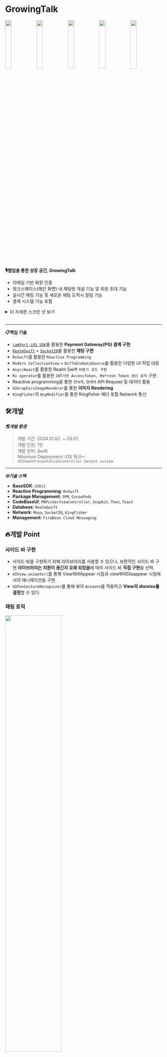 # GrowingTalk
<img src="https://github.com/ILWAT/GrowingTalk/assets/87518434/00f1a045-30e3-44da-8849-4acfe329a697" width="20%"></img><img src="https://github.com/ILWAT/GrowingTalk/assets/87518434/6e4165a1-04b7-4334-99e2-99a14d16bf32" width="20%"></img><img src="https://github.com/ILWAT/GrowingTalk/assets/87518434/28862675-5c06-4378-bf63-9a16cdec941f" width="20%"></img><img src="https://github.com/ILWAT/GrowingTalk/assets/87518434/42e721e5-2805-4ec9-840c-b47ac5ae6e60" width="20%"></img><img src="https://github.com/ILWAT/GrowingTalk/assets/87518434/6c93b115-774d-4bb0-8447-27ec0070c983" width="20%"></img>

**🎙️협업을 통한 성장 공간, GrowingTalk**  

- 이메일 기반 회원 인증
- 워크스페이스(메인 화면) 내 채팅방 개설 기능 및 회원 초대 기능
- 실시간 채팅 기능 및 새로운 채팅 도착시 알림 기능
- 결제 시스템 기능 포함

<details>
<summary>더 자세한 스크린 샷 보기</summary>  
<div markdown="1">
<a href=https://github.com/ILWAT/GrowingTalk/pull/10)>🔗온보딩 화면</a></br>
<a href=https://github.com/ILWAT/GrowingTalk/pull/13>🔗회원가입</a></br>
<a href=https://github.com/ILWAT/GrowingTalk/pull/14>🔗로그인</a></br>
<a href=https://github.com/ILWAT/GrowingTalk/pull/18>🔗홈화면(워크스페이스)</a></br>
<a href=https://github.com/ILWAT/GrowingTalk/pull/20>🔗사이드 바</a></br>
<a href=https://github.com/ILWAT/GrowingTalk/pull/23>🔗채팅창 및 알림 기능</a></br>
<a href=https://github.com/ILWAT/GrowingTalk/pull/24>🔗PG결제</a></br>
</div>
</details> </br> 

----------

**📋핵심 기술**
- [`iamPort-iOS SDK`](https://github.com/iamport/iamport-ios.git)를 활용한 **Payment Gateway(PG) 결제 구현**
- [`RealmSwift`](https://github.com/realm/realm-swift.git) + [`SocketIO`](https://github.com/socketio/socket.io-client-swift.git)를 활용한 **채팅 구현**
- `RxSwift`를 활용한 `Reactive Programming`
- `Modern CollectionView` + `DiffableDataSource`를 활용한 다양한 UI 작업 대응
- `Asyc/Await`를 활용한 Realm Swift `비동기 코드 구현`
- `Rx operator`를 활용한 `JWT기반 AccessToken, Refresh Token 갱신 로직` 구현
- Reactive programming을 통한 `연속적`, `연계적` API Request 및 데이터 활용
- `UIGraphicsImageRenderer`를 통한 **이미지 Rendering**
- `KingFisher`의 `AnyModifier`를 통한 Kingfisher 헤더 포함 Network 통신


## 🛠️개발
***🌎개발 환경***
> 개발 기간: 2024.01.02. ~ 03.01.  
> 개발 인원: 1인  
> 개발 언어: Swift  
> Minimum Deployment: iOS 16.0+: `UISheetPresentationController.Detent.custom`
---------
***⚙️기술 스택***
- **BaseSDK**: `UIKit`
- **Reactive Programming**: `RxSwift`
- **Package Management**: `SPM`, `CocoaPods`
- **CodeBaseUI**: `PHPickerViewController`, `SnapKit`, `Then`, `Toast`
- **Database**: `RealmSwift`
- **Network**: `Moya`, `SocketIO`, `Kingfisher`
- **Management**: `FireBase Cloud Messaging`  

## 🔥개발 Point
### 사이드 바 구현
- 사이드 바를 구현하기 위해 라이브러리를 사용할 수 있으나, 보편적인 사이드 바 구현 **라이브러리는 지원이 끊긴지 오래 되었음**에 따라 사이드 바 **직접 구현**을 선택.
- `UIView.animate()`를 통해 ViewWillAppear 시점과 viewWillDisappear 시점에서의 애니메이션을 구현.
- `UIPanGestureRecognizer`를 통해 뷰의 `Animate`를 적용하고 **View의 dismiss를 결정**할 수 있다.

### 채팅 로직
<img src="https://github.com/ILWAT/GrowingTalk/assets/87518434/756a373a-0bb1-4887-b3e2-51c894e70cca" width="60%"></img>
- 서버에서 채팅 내역에 대한 데이터를 받을 때, 모든 채팅 내역을 받게되면 채팅을 하면 할수록 서버 및 통신에 대해서 비용이 너무 커지게 된다.
- 그렇기 때문에 서버로부터 이미 받은 채팅 내역에 대해서는 로컬에 저장하여 CRD하는 방식으로 구현한 뒤, 로컬에서의 마지막 채팅을 기준으로 그 이후 채팅 내역을 받는 것으로 비용을 절감할 수 있다.
- 로컬 DB에 저장되어 있는 채팅내역, 서버 통신을 통해 채팅 내역을 받아오고 나면 `Socket`을 통해 실시간 데이터를 받아 채팅을 구현한다.
  



## ⚠Trouble Shooting
### 사이드바의 constraints + animate 문제: (`Main event loop`의 이해)
|오류|정상|
|:--:|:--:|
|<img src="https://github.com/ILWAT/GrowingTalk/assets/87518434/6a4afd3b-0eb9-4001-b1e0-16a2aef8d715" width="20%"></img> |<img src="https://github.com/ILWAT/GrowingTalk/assets/87518434/da5ad0d6-a93c-457b-8363-b7465e8cede3" width="20%"></img>|

- 사이드 바의 등장 애니메이션 효과를 적용하기 위해 사이드 바의 View 초기 위치를 너비만큼 현재 View로부터 음수 방향으로 Constraints를  viewDidLoad시점에 설정한 다음, ViewWillAppear 시점에 Constraints를 현재 View로 맞춰주어 UIView.animate() 메서드를 실행했으나, 뷰의 애니메이션이 **X 좌표 뿐만 아니라 Y좌표도 같이 Animation이 실행되는 문제점**이 발생
```Swift
private func sideBarAppearAnimation() {
      self.sideBarView.snp.updateConstraints { make in
            make.leading.equalTo(self.view)
        }
        UIView.animate(withDuration: 0.5, delay: 0) {
            self.view.layoutIfNeeded()
        }
}
```
- 디버깅을 진행했을 때, viewWillAppear시점 전까지 사이드바 View의 초기 크기 및 위치가 모두 정해지지 않는 상태임을 확인
- `Main event loop`의 개념이 필요함.
  - 무작정 Constraints를 설정했다고 해서 바로 View에 Constraints가 적용되어 뷰의 위치와 크기가 결정되는 것이 아님.
  - `Main run loop`의 시점이 동작되어야 비로소 실질적 Constraints가 적용되어 뷰의 위치와 크기가 결정됨.
  - UIView.animate()는 Scope내에서의 View 변경사항을 그 이전과 비교하여 애니메이션을 실행하는 구조로 동작함.
  - 그렇기 때문에 ViewDidLoad() 실행 시점과 ViewWillAppear()가 실행 되는 시점의 차이가 굉장히 짧은 경우, 실질적 Constraints가 적용되기 전에 ViewWillAppear가 뷰의 크기와 위치가 잡히기 전의 좌표(0, 0)과 Frame(0, 0)에 상태에서 애니메이션이 실행되는 것이기에 Constraints를 적용해주는 것이 필요함.

```Swift
private func sideBarAppearAnimation() {
        self.view.layoutIfNeeded() //AutoLayout을 통해 뷰의 초기 위치와 크기를 잡았기에 애니메이션을 해당 메서드 실행 -> 뷰가 실제로 보여지기 전까지 초기 AutoLayout은 실행되지 않음.
        sideBarView.snp.updateConstraints { make in
            make.leading.equalTo(self.view)
        }
        UIView.animate(withDuration: 0.5, delay: 0) {
            self.view.layoutIfNeeded()
        }
    }
```

### 네비게이션 바의 UIBarButtonItem의 크기가 조절되지 않는 문제

|오류|정상|
|:--:|:--:|
|<img width="341" alt="네비게이션 바 오류" src="https://github.com/ILWAT/GrowingTalk/assets/87518434/8990699d-9f56-41c7-9586-0292c19e1cd7">|<img width="314" alt="네비게이션 바 정상" src="https://github.com/ILWAT/GrowingTalk/assets/87518434/fc514b2e-e4da-4a34-885c-2f8681d8100f">|


- Left Bar Button Item을 기획 및 디자인에 맞추어 버튼 크기의 설정이 필요함.
  ```Swift
    let workSpaceImageButton = UIButton().then { view in
        view.frame = CGRect(origin: .zero, size: CGSize(width: 30, height: 30))
        let defaultImage = UIImage(named: "WorkSpace")
        view.setBackgroundImage(defaultImage, for: .normal)
        view.backgroundColor = .clear
        view.layer.cornerRadius = 8
        view.clipsToBounds = true
        view.contentMode = .scaleAspectFit
    }

    lazy var workSpaceImageBarButton =  UIBarButtonItem(customView: workSpaceImageButton)

    ...

    navigationItem.setLeftBarButton(workSpaceImageBarButton, animated: true)

- 이 상황에서 버튼의 사이즈를 **Constraints 혹은 Frame으로 크기를 설정해 주어도 지정한 사이즈대로 구현되지 않는 문제** 확인.
- `UIButton`안의 image를 설정하는 경우, **설정한 image의 크기에 따라 button내 ImageView의 크기가 결정되고 button은 해당 imageView의 크기보다 작게 설정될 수 없기 때문에 해당 문제가 발생하는 것을 확인.**
- button 내 image를 설정하고 싶은 button의 사이즈보다 작게 resizing하여 button의 사이즈를 설정해주면 정상적으로 사이즈 조절이 가능.

  ```Swift
    let workSpaceImageButton = UIButton().then { view in
        view.frame = CGRect(origin: .zero, size: CGSize(width: 30, height: 30))
        let defaultImage = UIImage(named: "WorkSpace")?.resizingByRenderer(size: CGSize(width: 30, height: 30), tintColor: .BackgroundColor.backgroundPrimaryColor)
        view.setBackgroundImage(defaultImage, for: .normal)
        view.backgroundColor = .clear
        view.layer.cornerRadius = 8
        view.clipsToBounds = true
        view.contentMode = .scaleAspectFit
    }
    
    lazy var workSpaceImageBarButton =  UIBarButtonItem(customView: workSpaceImageButton)
    
    ...

    navigationItem.setLeftBarButton(workSpaceImageBarButton, animated: true)



## 📔회고
- 최초로 PG사의 SDK를 통해 결제를 달 수 있어, **결제 시스템 구현에 대한 두려움이 해소**되었다.
- 열거형을 RawValue로 초기화 해야하는 상황에서 추상화를 하기 위해 많은 고민을 끝에 `RawValue Protocol`을 알게되었고 이를 통해 NetworkError에 관해서 추상화하여 Generic사용이 가능하게 하여 재사용성을 높일 수 있게 되었다.

- Moya의 TargetType(Router Pattern)을 **DI를 통해 분리**를 했다면 유지보수성이 좋고 간결한 코드를 작성할 수 있을 것 같지만 실제로 적용하지 못해 아쉽다.

